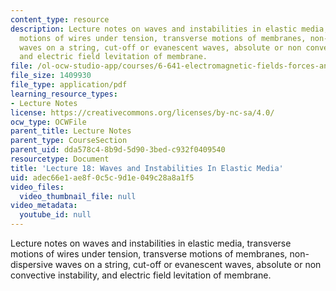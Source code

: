 ```yaml
---
content_type: resource
description: Lecture notes on waves and instabilities in elastic media, transverse
  motions of wires under tension, transverse motions of membranes, non-dispersive
  waves on a string, cut-off or evanescent waves, absolute or non convective instability,
  and electric field levitation of membrane.
file: /ol-ocw-studio-app/courses/6-641-electromagnetic-fields-forces-and-motion-spring-2009/adec66e1ae8f0c5c9d1e049c28a8a1f5_MIT6_641s09_lec18.pdf
file_size: 1409930
file_type: application/pdf
learning_resource_types:
- Lecture Notes
license: https://creativecommons.org/licenses/by-nc-sa/4.0/
ocw_type: OCWFile
parent_title: Lecture Notes
parent_type: CourseSection
parent_uid: dda578c4-8b9d-5d90-3bed-c932f0409540
resourcetype: Document
title: 'Lecture 18: Waves and Instabilities In Elastic Media'
uid: adec66e1-ae8f-0c5c-9d1e-049c28a8a1f5
video_files:
  video_thumbnail_file: null
video_metadata:
  youtube_id: null
---
```

Lecture notes on waves and instabilities in elastic media, transverse motions of wires under tension, transverse motions of membranes, non-dispersive waves on a string, cut-off or evanescent waves, absolute or non convective instability, and electric field levitation of membrane.